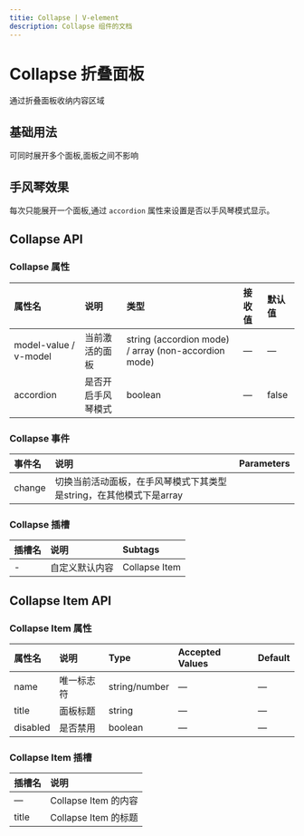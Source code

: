 ```yaml
---
titie: Collapse | V-element
description: Collapse 组件的文档
---
```


# Collapse 折叠面板
通过折叠面板收纳内容区域
## 基础用法

可同时展开多个面板,面板之间不影响

<preview path="../demo/Collapse/Basic.vue" title="基础用法" description="Collapse 组件的基础用法"></preview>


## 手风琴效果
每次只能展开一个面板,通过 `accordion` 属性来设置是否以手风琴模式显示。
<preview path="../demo/Collapse/Accordion.vue" title="手风琴效果" description="每次只能展开一个面板"></preview>


## Collapse API

### Collapse 属性
|属性名|说明|类型|接收值|默认值|
|:----|:----|:----|:----|:----|
|model-value / v-model|当前激活的面板|string (accordion mode) / array (non-accordion mode)|—|—|
|accordion|是否开启手风琴模式|boolean|—|false|

### Collapse 事件
|事件名|说明|Parameters|
|:----|:----|:----|
|change|切换当前活动面板，在手风琴模式下其类型是string，在其他模式下是array|

### Collapse 插槽
|插槽名|说明|Subtags|
|:----|:----|:----|
|-|自定义默认内容|Collapse Item|

## Collapse Item API

### Collapse Item 属性
|属性名|说明|Type|Accepted Values|Default|
|:----|:----|:----|:----|:----|
|name|唯一标志符|string/number|—|—|
|title|面板标题|string|—|—|
|disabled|是否禁用|boolean|—|—|


### Collapse Item 插槽
|插槽名|说明|
|:----|:----|
|—|Collapse Item 的内容|
|title|Collapse Item 的标题|
